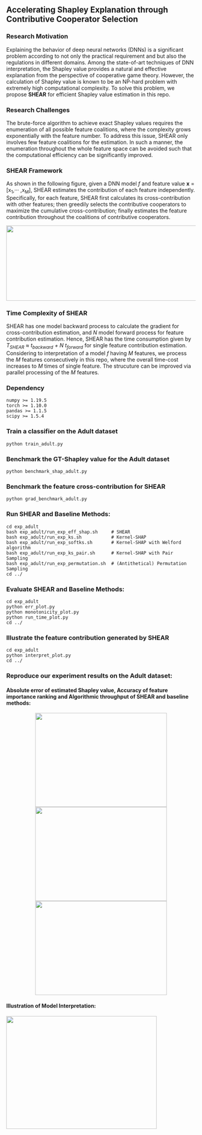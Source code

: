## Accelerating Shapley Explanation through Contributive Cooperator Selection 

### Research Motivation

Explaining the behavior of deep neural networks (DNNs) is a significant problem according to not only the practical requirement and but also the regulations in different domains.
Among the state-of-art techniques of DNN interpretation, the Shapley value provides a natural and effective explanation from the perspective of cooperative game theory. 
However, the calculation of Shapley value is known to be an NP-hard problem with extremely high computational complexity. 
To solve this problem, we propose <b>SHEAR</b> for efficient Shapley value estimation in this repo.
           
### Research Challenges  

The brute-force algorithm to achieve exact Shapley values requires the enumeration of all possible feature coalitions, where the complexity grows exponentially with the feature number.
To address this issue, SHEAR only involves few feature coalitions for the estimation.
In such a manner, the enumeration throughout the whole feature space can be avoided such that the computational efficiency can be significantly improved. 

### SHEAR Framework

As shown in the following figure, given a DNN model <i>f</i> and feature value <b>x</b> = [x<sub>1</sub>,··· ,x<sub>M</sub>], SHEAR estimates the contribution of each feature independently.
Specifically, for each feature, SHEAR first calculates its cross-contribution with other features; 
then greedily selects the contributive cooperators to maximize the cumulative cross-contribution; 
finally estimates the feature contribution throughout the coalitions of contributive cooperators.
<div align=center>
<img width="1000" height="200" src="https://anonymous.4open.science/r/Efficient-SHAP-09FD/figure/eff_shap.png">
</div>

### Time Complexity of SHEAR

SHEAR has one model backward process to calculate the gradient for cross-contribution estimation, and <i>N</i> model forward process for feature contribution estimation. 
Hence, SHEAR has the time consumption given by <i>T<sub>SHEAR</sub> ≈ t<sub>backward</sub> + N t<sub>forward</sub></i> for single feature
contribution estimation.
Considering to interpretation of a model <i>f</i> having <i>M</i> features, we process the <i>M</i> features consecutively in this repo, where the overall time-cost increases to <i>M</i> times of single feature.
The strucuture can be improved via parallel processing of the <i>M</i> features.


### Dependency
````angular2html
numpy >= 1.19.5
torch >= 1.10.0
pandas >= 1.1.5
scipy >= 1.5.4
````

### Train a classifier on the Adult dataset
````angular2html
python train_adult.py
````


### Benchmark the GT-Shapley value for the Adult dataset
````angular2html
python benchmark_shap_adult.py
````

### Benchmark the feature cross-contribution for SHEAR
````angular2html
python grad_benchmark_adult.py
````  
 

### Run SHEAR and Baseline Methods:
````angular2html
cd exp_adult
bash exp_adult/run_exp_eff_shap.sh     # SHEAR
bash exp_adult/run_exp_ks.sh           # Kernel-SHAP
bash exp_adult/run_exp_softks.sh       # Kernel-SHAP with Welford algorithm 
bash exp_adult/run_exp_ks_pair.sh      # Kernel-SHAP with Pair Sampling
bash exp_adult/run_exp_permutation.sh  # (Antithetical) Permutation Sampling
cd ../
````

### Evaluate SHEAR and Baseline Methods:
````angular2html
cd exp_adult
python err_plot.py
python monotonicity_plot.py
python run_time_plot.py
cd ../
````

### Illustrate the feature contribution generated by SHEAR
````angular2html
cd exp_adult
python interpret_plot.py
cd ../
````

### Reproduce our experiment results on the Adult dataset:

#### Absolute error of estimated Shapley value, Accuracy of feature importance ranking and Algorithmic throughput of SHEAR and baseline methods:

<div align=center>
<img width="350" height="250" src="https://anonymous.4open.science/r/Efficient-SHAP-09FD/figure/AE_vs_n_sample_adult.png">
<img width="350" height="250" src="https://anonymous.4open.science/r/Efficient-SHAP-09FD/figure/mAP_vs_n_sample_adult.png">
<img width="350" height="250" src="https://anonymous.4open.science/r/Efficient-SHAP-09FD/figure/Throughput_vs_ACC_adult.png">
</div>


#### Illustration of Model Interpretation:
<div align=left>
<img width="400" height="300" src="https://anonymous.4open.science/r/Efficient-SHAP-09FD/figure/Interpretation_adult.png">
</div>
